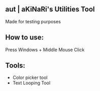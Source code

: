 ## aut | aKiNaRi's Utilities Tool
Made for testing purposes

## How to use:
Press Windows + Middle Mouse Click

## Tools:
- Color picker tool
- Text Looping Tool
